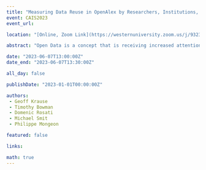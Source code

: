 ```yaml
---
title: "Measuring Data Reuse in OpenAlex by Researchers, Institutions, and Countries"
event: CAIS2023
event_url: 

location: "[Online, Zoom Link](https://westernuniversity.zoom.us/j/93231662627)"

abstract: "Open Data is a concept that is receiving increased attention and support in academic environments, with one justification being that shared data may be reused in further research. But what evidence exists for such reuse, and what is the relationship between the producers of shared datasets and researchers making use of them? This work in progress makes use of dataset citations in the OpenAlex bibliometric database to analyze the relationship between the creators of datasets and authors who cite them, at individual, institutional, and national levels."

date: "2023-06-07T13:00:00Z"
date_end: "2023-06-07T13:30:00Z"

all_day: false

publishDate: "2023-01-01T00:00:00Z"

authors:
 - Geoff Krause
 - Timothy Bowman
 - Domenic Rosati
 - Michael Smit
 - Philippe Mongeon

featured: false

links:

math: true
---
```


